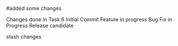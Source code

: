 #added some changes


Changes done in Task 6
Initial Commit
Feature in progress
Bug Fix in Progress
Release candidate

stash changes 

